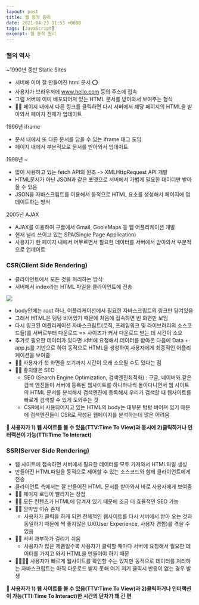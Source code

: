 ```yaml
---
layout: post
title: 웹 동작 원리
date: 2021-04-23 11:53 +0800
tags: [JavaScript]
excerpt: 웹 동작 원리
---
```


### 웹의 역사

~1990년 중반 Static Sites

- 서버에 이미 잘 만들어진 html 문서 ⭕️
- 사용자가 브라우저에 www.hello.com 등의 주소에 접속
- 그럼 서버에 이미 배포되어져 있는 HTML 문서를 받아와서 보여주는 형식
- 👎🏻 페이지 내에서 다른 링크를 클릭하면 다시 서버에서 해당 페이지의 HTML을 받아와서 페이지 전체가 업데이트

1996년 iframe

- 문서 내에서 또 다른 문서를 담을 수 있는 iframe 태그 도입
- 페이지 내에서 부분적으로 문서를 받아와서 업데이트

1998년 ~

- 많이 사용하고 있는 fetch API의 원조 -> XMLHttpRequest API 개발
- HTML문서가 아닌 JSON과 같은 포맷으로 서버에서 가볍게 필요한 데이터만 받아올 수 있음
- JSON을 자바스크립트를 이용해서 동적으로 HTML 요소를 생성해서 페이지에 업데이트하는 방식

2005년 AJAX

- AJAX를 이용하여 구글에서 Gmail, GooleMaps 등 웹 어플리케이션 개발
- 현재 널리 쓰이고 있는 SPA(Single Page Application)
- 사용자가 한 페이지 내에서 머무르면서 필요한 데이터를 서버에서 받아와서 부분적으로 업데이트

### CSR(Client Side Rendering)

- 클라이언트에서 모든 것을 처리하는 방식
- 서버에서 index라는 HTML 파일을 클라이언트에 전송

![](https://images.velog.io/images/hyehye/post/ae82a78a-9324-457d-b6f6-234270adffcd/%E1%84%89%E1%85%B3%E1%84%8F%E1%85%B3%E1%84%85%E1%85%B5%E1%86%AB%E1%84%89%E1%85%A3%E1%86%BA%202021-04-23%20%E1%84%8B%E1%85%A9%E1%84%92%E1%85%AE%2010.41.43.png)

- body안에는 root 하나, 어플리케이션에서 필요한 자바스크립트의 링크만 담겨있음
- 그래서 HTML은 텅텅 비어있기 때문에 처음에 접속하면 빈 화면만 보임
- 다시 링크된 어플리케이션 자바스크립트(로직, 프레임워크 및 라이브러리의 소스코드들)를 서버로부터 다운로드 => 사이즈가 커서 다운로드 받는 데 시간이 소요
- 추가로 필요한 데이터가 있다면 서버에 요청해서 데이터를 받아온 다음에 Data + app.js를 기반으로 하여 동적으로 HTML을 생성하여 사용자에게 최종적인 어플리케이션을 보여줌
- 👎🏻 사용자가 첫 화면을 보기까지 시간이 오래 소요될 수도 있다는 점
- 👎🏻 좋지않은 SEO
  - SEO (Search Engine Optimization, 검색엔진최적화) : 구글, 네이버와 같은 검색 엔진들이 서버에 등록된 웹사이트를 하나하나씩 돌아다니면서 웹 사이트의 HTML 문서를 분석해서 검색엔진에 등록해서 우리가 검색할 때 웹사이트를 빠르게 검색할 수 있게 도와주는 것
  - CSR에서 사용되어지고 있는 HTML의 body는 대부분 텅텅 비어져 있기 때문에 검색엔진들이 CSR로 작성된 웹페이지를 분석하는데 많은 어려움

**🚀 사용자가 1) 웹 사이트를 볼 수 있음(TTV:Time To View)과 동시에 2)클릭하거나 인터랙션이 가능(TTI:Time To Interact)**

### SSR(Server Side Rendering)

- 웹 사이트에 접속하면 서버에서 필요한 데이터를 모두 가져와서 HTML파일 생성
- 만들어진 HTML파일을 동적으로 제어할 수 있는 소스코드와 함께 클라이언트에게 전송
- 클라이언트 측에서는 잘 만들어진 HTML 문서를 받아와서 바로 사용자에게 보여줌
- 👍🏻 페이지 로딩이 빨라지는 장점
- 👍🏻 모든 컨텐츠가 HTML에 담겨져 있기 때문에 조금 더 효율적인 SEO 가능
- 👎🏻 깜박임 이슈 존재
  - 사용자가 클릭을 하게 되면 전체적인 웹사이트를 다시 서버에서 받아 오는 것과 동일하기 때문에 썩 좋지않은 UX(User Experience, 사용자 경험)를 겪을 수 있음
- 👎🏻 서버 과부하가 걸리기 쉬움
  - 사용자가 많은 제품일수록 사용자가 클릭할 때마다 서버에 요청해서 필요한 데이터를 가지고 와서 HTML을 만들어야 하기 때문
- 👎🏻👎🏻 사용자가 빠르게 웹사이트를 확인할 수는 있지만 동적으로 데이터를 처리하는 자바스크립트는 아직 다운로드 받지 못해 여기 저기 클릭시 반응이 없는 경우 발생

**🚀 사용자가 1) 웹 사이트를 볼 수 있음(TTV:Time To View)과 2)클릭하거나 인터랙션이 가능(TTI:Time To Interact)한 시간의 단차가 꽤 긴 편**
